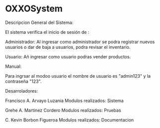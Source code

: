 # OXXOSystem
Descripcion General del Sistema:

El sistema verifica el inicio de sesión de :

Administrador: 
Al ingresar como administrador se podra registrar nuevos usuarios o dar de baja a usuarios, podra revisar el inventario.

Usuario:
Añ ingresar como usuario podras vender productos.



Manual:

Para ingrsar al modoo usuario el nombre de usuario es "admin123" y la contraseña "123".




Desarroladores:

Francisco A. Arvayo Luzania  Modulos realizados: Sistema

Grehe A. Martinez Cordero    Modulos realizados: Pruebas

C. Kevin Borbon Figueroa     Modulos realizados: Documentacion








